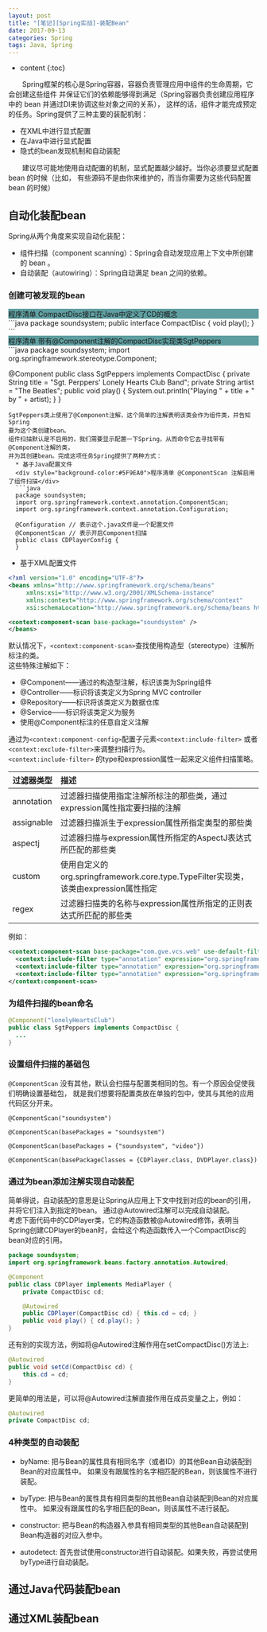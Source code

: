 ```yaml
---
layout: post
title: "[笔记][Spring实战]-装配Bean"
date: 2017-09-13
categories: Spring
tags: Java, Spring
---
```

* content
{:toc}


&emsp;&emsp;Spring框架的核心是Spring容器，容器负责管理应用中组件的生命周期，它会创建这些组件
并保证它们的依赖能够得到满足（Spring容器负责创建应用程序中的 bean 并通过DI来协调这些对象之间的关系），
这样的话，组件才能完成预定的任务。Spring提供了三种主要的装配机制：
  + 在XML中进行显式配置
  + 在Java中进行显式配置
  + 隐式的bean发现机制和自动装配  

&emsp;&emsp;建议尽可能地使用自动配置的机制，显式配置越少越好。当你必须要显式配置 bean 的时候（比如，
有些源码不是由你来维护的，而当你需要为这些代码配置 bean 的时候）


## 自动化装配bean
Spring从两个角度来实现自动化装配：
 - 组件扫描（component scanning）：Spring会自动发现应用上下文中所创建的 bean 。
 - 自动装配（autowiring）：Spring自动满足 bean 之间的依赖。  

### 创建可被发现的bean  
<div style="background-color:#5F9EA0">程序清单 CompactDisc接口在Java中定义了CD的概念</div>
```java
package soundsystem;
public interface CompactDisc {
    void play();
}
```
<div style="background-color:#5F9EA0">程序清单 带有@Component注解的CompactDisc实现类SgtPeppers</div>
```java
package soundsystem;
import org.springframework.stereotype.Component;

@Component
public class SgtPeppers implements CompactDisc {
    private String title = "Sgt. Perppers' Lonely Hearts Club Band";
    private String artist = "The Beatles";
    public void play() {
        System.out.println("Playing " + title + " by " + artist);
    }
}
```
SgtPeppers类上使用了@Component注解，这个简单的注解表明该类会作为组件类，并告知Spring
要为这个类创建bean。
组件扫描默认是不启用的，我们需要显示配置一下Spring，从而命令它去寻找带有@Component注解的类，
并为其创建bean。完成这项任务Spring提供了两种方式：
  * 基于Java配置文件
  <div style="background-color:#5F9EA0">程序清单 @ComponentScan 注解启用了组件扫描</div>
  ```java
  package soundsystem;
  import org.springframework.context.annotation.ComponentScan;
  import org.springframework.context.annotation.Configuration;

  @Configuration // 表示这个.java文件是一个配置文件
  @ComponentScan // 表示开启Component扫描
  public class CDPlayerConfig {
  }
  ```

  * 基于XML配置文件

  ```xml
  <?xml version="1.0" encoding="UTF-8"?>
  <beans xmlns="http://www.springframework.org/schema/beans"
       xmlns:xsi="http://www.w3.org/2001/XMLSchema-instance"
       xmlns:context="http://www.springframework.org/schema/context"
       xsi:schemaLocation="http://www.springframework.org/schema/beans http://www.springframework.org/schema/beans/spring-beans.xsd http://www.springframework.org/schema/context http://www.springframework.org/schema/context/spring-context.xsd">

  <context:component-scan base-package="soundsystem" />
  </beans>
  ```
  默认情况下，```<context:component-scan>```查找使用构造型（stereotype）注解所标注的类。  
  这些特殊注解如下：
  - @Component——通过的构造型注解，标识该类为Spring组件
  - @Controller——标识将该类定义为Spring MVC controller
  - @Repository——标识将该类定义为数据仓库
  - @Service——标识将该类定义为服务
  - 使用@Component标注的任意自定义注解

  通过为```<context:component-config>```配置子元素```<context:include-filter>```
  或者```<context:exclude-filter>```来调整扫描行为。  
  ```<context:include-filter>``` 的type和expression属性一起来定义组件扫描策略。  

  | 过滤器类型 | 描述 |
  | ------------- |:-------------|
  | annotation | 过滤器扫描使用指定注解所标注的那些类，通过expression属性指定要扫描的注解 |
  | assignable |	过滤器扫描派生于expression属性所指定类型的那些类 |
  | aspectj |	过滤器扫描与expression属性所指定的AspectJ表达式所匹配的那些类 |
  | custom |	使用自定义的org.springframework.core.type.TypeFilter实现类，该类由expression属性指定 |
  | regex	| 过滤器扫描类的名称与expression属性所指定的正则表达式所匹配的那些类 |

  例如：
  ```xml
  <context:component-scan base-package="com.gve.vcs.web" use-default-filters="false">
    <context:include-filter type="annotation" expression="org.springframework.stereotype.Controller"/>
    <context:include-filter type="annotation" expression="org.springframework.stereotype.Component"/>
    <context:include-filter type="annotation" expression="org.springframework.stereotype.Service"/>
  </context:component-scan>
  ```


### 为组件扫描的bean命名
```java
@Component("lonelyHeartsClub")
public class SgtPeppers implements CompactDisc {
  ...
}
```
### 设置组件扫描的基础包

```@ComponentScan``` 没有其他，默认会扫描与配置类相同的包。有一个原因会促使我们明确设置基础包，
就是我们想要将配置类放在单独的包中，使其与其他的应用代码区分开来。  

```
@ComponentScan("soundsystem")
```
```
@ComponentScan(basePackages = "soundsystem")
```
```
@ComponentScan(basePackages = {"soundsystem", "video"})
```
```
@ComponentScan(basePackageClasses = {CDPlayer.class, DVDPlayer.class})
```
### 通过为bean添加注解实现自动装配
简单得说，自动装配的意思是让Spring从应用上下文中找到对应的bean的引用，并将它们注入到指定的bean。
通过@Autowired注解可以完成自动装配。  
考虑下面代码中的CDPlayer类，它的构造函数被@Autowired修饰，表明当Spring创建CDPlayer的bean时，会给这个构造函数传入一个CompactDisc的bean对应的引用。  
```java
package soundsystem;
import org.springframework.beans.factory.annotation.Autowired;

@Component
public class CDPlayer implements MediaPlayer {
    private CompactDisc cd;

    @Autowired
    public CDPlayer(CompactDisc cd) { this.cd = cd; }
    public void play() { cd.play(); }
}

```
还有别的实现方法，例如将@Autowired注解作用在setCompactDisc()方法上:  
```java
@Autowired
public void setCd(CompactDisc cd) {
    this.cd = cd;
}
```
更简单的用法是，可以将@Autowired注解直接作用在成员变量之上，例如：
```java
@Autowired
private CompactDisc cd;
```

### 4种类型的自动装配
 + byName: 把与Bean的属性具有相同名字（或者ID）的其他Bean自动装配到Bean的对应属性中。
 如果没有跟属性的名字相匹配的Bean，则该属性不进行装配。

 + byType: 把与Bean的属性具有相同类型的其他Bean自动装配到Bean的对应属性中。
 如果没有跟属性的名字相匹配的Bean，则该属性不进行装配。

 + constructor: 把与Bean的构造器入参具有相同类型的其他Bean自动装配到Bean构造器的对应入参中。

 + autodetect: 首先尝试使用constructor进行自动装配。如果失败，再尝试使用byType进行自动装配。


## 通过Java代码装配bean

## 通过XML装配bean
